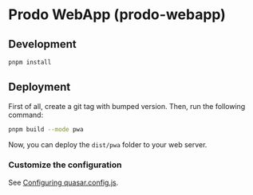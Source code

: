 # Prodo WebApp (prodo-webapp)

## Development
```bash
pnpm install
```

## Deployment
First of all, create a git tag with bumped version.
Then, run the following command:
```bash
pnpm build --mode pwa
```

Now, you can deploy the `dist/pwa` folder to your web server.

### Customize the configuration
See [Configuring quasar.config.js](https://v2.quasar.dev/quasar-cli-vite/quasar-config-js).

